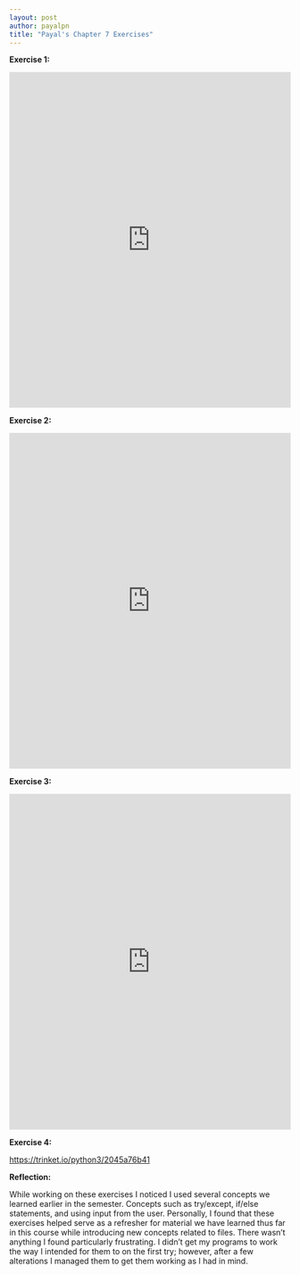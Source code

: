 ```yaml
---
layout: post
author: payalpn
title: "Payal's Chapter 7 Exercises"
---
```

 
 **Exercise 1:**
 
 <iframe src="https://trinket.io/embed/python/e8c5df38b3" width="100%" height="600" frameborder="0" marginwidth="0" marginheight="0" allowfullscreen></iframe>
 
 
 **Exercise 2:**
 
 <iframe src="https://trinket.io/embed/python/2bd359fe19" width="100%" height="600" frameborder="0" marginwidth="0" marginheight="0" allowfullscreen></iframe>
 
 
 **Exercise 3:**
 
 <iframe src="https://trinket.io/embed/python/851d781cb7" width="100%" height="600" frameborder="0" marginwidth="0" marginheight="0" allowfullscreen></iframe>
 
**Exercise 4:**

https://trinket.io/python3/2045a76b41 


 **Reflection:**
 
 While working on these exercises I noticed I used several concepts we learned earlier in the semester.  Concepts such as try/except, if/else statements, and using input from the user.  Personally, I found that these exercises helped serve as a refresher for material we have learned thus far in this course while introducing new concepts related to files.  There wasn’t anything I found particularly frustrating.  I didn’t get my programs to work the way I intended for them to on the first try; however, after a few alterations I managed them to get them working as I had in mind. 

